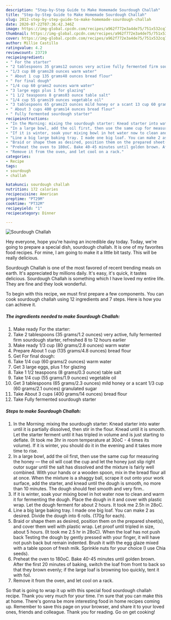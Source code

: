 ```yaml
---
description: "Step-by-Step Guide to Make Homemade Sourdough Challah"
title: "Step-by-Step Guide to Make Homemade Sourdough Challah"
slug: 2012-step-by-step-guide-to-make-homemade-sourdough-challah
date: 2020-07-22T07:36:42.346Z
image: https://img-global.cpcdn.com/recipes/a962f772e3a4de75/751x532cq70/sourdough-challah-recipe-main-photo.jpg
thumbnail: https://img-global.cpcdn.com/recipes/a962f772e3a4de75/751x532cq70/sourdough-challah-recipe-main-photo.jpg
cover: https://img-global.cpcdn.com/recipes/a962f772e3a4de75/751x532cq70/sourdough-challah-recipe-main-photo.jpg
author: Millie Castillo
ratingvalue: 4.2
reviewcount: 23719
recipeingredient:
- " For the starter"
- "2 tablespoons 35 grams12 ounces very active fully fermented firm sourdough starter refreshed 8 to 12 hours earlier"
- "1/3 cup 80 grams28 ounces warm water"
- " About 1 cup 135 grams48 ounces bread flour"
- " For final dough"
- "1/4 cup 60 grams2 ounces warm water"
- "3 large eggs plus 1 for glazing"
- "1 1/2 teaspoons 8 grams03 ounce table salt"
- "1/4 cup 55 grams19 ounces vegetable oil"
- "3 tablespoons 65 grams23 ounces mild honey or a scant 13 cup 60 grams21 ounces granulated sugar"
- " About 3 cups 400 grams14 ounces bread flour"
- " Fully fermented sourdough starter"
recipeinstructions:
- "In the Morning: mixing the sourdough starter: Knead starter into water until it is partially dissolved, then stir in the flour. Knead until it is smooth. Let the starter ferment until it has tripled in volume and is just starting to deflate. (It took me 3hr in room temperature at 30oC - 4 times its volume). If it is winter, you should do it in the evening and it takes more time to rise."
- "In a large bowl, add the oil first, then use the same cup for measuring the honey — the oil will coat the cup and let the honey just slip right outor sugar until the salt has dissolved and the mixture is fairly well combined. With your hands or a wooden spoon, mix in the bread flour all at once. When the mixture is a shaggy ball, scrape it out onto your work surface, add the starter, and knead until the dough is smooth, no more than 10 minutes. The dough should feel smooth and very firm.."
- "If it is winter, soak your mixing bowl in hot water now to clean and warm it for fermenting the dough. Place the dough in it and cover with plastic wrap. Let the dough ferment for about 2 hours. It took me 2.5h in 28oC."
- "Line a big large baking tray. I made one big loaf. You can make 2 as desired. Divide the dough into 6 rolls. (170g for each)."
- "Braid or shape them as desired, position them on the prepared sheet(s), and cover them well with plastic wrap. Let proof until tripled in size, about 5 hours. (It took me 2.5 hr in 28oC). When the loaf has not push back Testing the dough by gently pressed with your finger, it will have not push back but remain indented. Brush it with the egg glaze mixed with a table spoon of fresh milk. Sprinkle nuts for your choice (I use Chia seeds)."
- "Preheat the oven to 180oC. Bake 40-45 minutes until golden brown. After the first 20 minutes of baking, switch the loaf from front to back so that they brown evenly; if the large loaf is browning too quickly, tent it with foil."
- "Remove it from the oven, and let cool on a rack."
categories:
- Recipe
tags:
- sourdough
- challah

katakunci: sourdough challah 
nutrition: 172 calories
recipecuisine: American
preptime: "PT29M"
cooktime: "PT32M"
recipeyield: "1"
recipecategory: Dinner

---
```



![Sourdough Challah](https://img-global.cpcdn.com/recipes/a962f772e3a4de75/751x532cq70/sourdough-challah-recipe-main-photo.jpg)

Hey everyone, hope you're having an incredible day today. Today, we're going to prepare a special dish, sourdough challah. It is one of my favorites food recipes. For mine, I am going to make it a little bit tasty. This will be really delicious.



Sourdough Challah is one of the most favored of recent trending meals on earth. It's appreciated by millions daily. It's easy, it's quick, it tastes delicious. Sourdough Challah is something which I have loved my entire life. They are fine and they look wonderful.


To begin with this recipe, we must first prepare a few components. You can cook sourdough challah using 12 ingredients and 7 steps. Here is how you can achieve it.

<!--inarticleads1-->

##### The ingredients needed to make Sourdough Challah:

1. Make ready  For the starter:
1. Take 2 tablespoons (35 grams/1.2 ounces) very active, fully fermented firm sourdough starter, refreshed 8 to 12 hours earlier
1. Make ready 1/3 cup (80 grams/2.8 ounces) warm water
1. Prepare  About 1 cup (135 grams/4.8 ounces) bread flour
1. Get  For final dough:
1. Take 1/4 cup (60 grams/2 ounces) warm water
1. Get 3 large eggs, plus 1 for glazing
1. Take 1 1/2 teaspoons (8 grams/0.3 ounce) table salt
1. Take 1/4 cup (55 grams/1.9 ounces) vegetable oil
1. Get 3 tablespoons (65 grams/2.3 ounces) mild honey or a scant 1/3 cup (60 grams/2.1 ounces) granulated sugar
1. Take  About 3 cups (400 grams/14 ounces) bread flour
1. Take  Fully fermented sourdough starter




<!--inarticleads2-->

##### Steps to make Sourdough Challah:

1. In the Morning: mixing the sourdough starter: Knead starter into water until it is partially dissolved, then stir in the flour. Knead until it is smooth. Let the starter ferment until it has tripled in volume and is just starting to deflate. (It took me 3hr in room temperature at 30oC - 4 times its volume). If it is winter, you should do it in the evening and it takes more time to rise.
1. In a large bowl, add the oil first, then use the same cup for measuring the honey — the oil will coat the cup and let the honey just slip right outor sugar until the salt has dissolved and the mixture is fairly well combined. With your hands or a wooden spoon, mix in the bread flour all at once. When the mixture is a shaggy ball, scrape it out onto your work surface, add the starter, and knead until the dough is smooth, no more than 10 minutes. The dough should feel smooth and very firm..
1. If it is winter, soak your mixing bowl in hot water now to clean and warm it for fermenting the dough. Place the dough in it and cover with plastic wrap. Let the dough ferment for about 2 hours. It took me 2.5h in 28oC.
1. Line a big large baking tray. I made one big loaf. You can make 2 as desired. Divide the dough into 6 rolls. (170g for each).
1. Braid or shape them as desired, position them on the prepared sheet(s), and cover them well with plastic wrap. Let proof until tripled in size, about 5 hours. (It took me 2.5 hr in 28oC). When the loaf has not push back Testing the dough by gently pressed with your finger, it will have not push back but remain indented. Brush it with the egg glaze mixed with a table spoon of fresh milk. Sprinkle nuts for your choice (I use Chia seeds).
1. Preheat the oven to 180oC. Bake 40-45 minutes until golden brown. After the first 20 minutes of baking, switch the loaf from front to back so that they brown evenly; if the large loaf is browning too quickly, tent it with foil.
1. Remove it from the oven, and let cool on a rack.




So that is going to wrap it up with this special food sourdough challah recipe. Thank you very much for your time. I'm sure that you can make this at home. There's gonna be more interesting food in home recipes coming up. Remember to save this page on your browser, and share it to your loved ones, friends and colleague. Thank you for reading. Go on get cooking!
